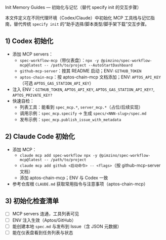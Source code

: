Init Memory Guides — 初始化与记忆（替代 specify init 的交互步骤）

本文件定义在不同代理环境（Codex/Claude）中初始化 MCP 工具栈与记忆指南，替代传统 `specify init` 的“助手选择/脚本类型/脚手架下载”交互步骤。

## 1) Codex 初始化
- 添加 MCP servers：
  - `spec-workflow-mcp`（带仪表盘）：`npx -y @pimzino/spec-workflow-mcp@latest -- /path/to/project --AutoStartDashboard`
  - `github-mcp-server`：按其 README 启动；ENV: `GITHUB_TOKEN`
  - `aptos-chain-mcp`：按 aptos-chain-mcp 文档添加；ENV: `APTOS_API_KEY`（可选 `APTOS_GAS_STATION_API_KEY`）
- 注入 ENV：`GITHUB_TOKEN`, `APTOS_API_KEY`, `APTOS_GAS_STATION_API_KEY?`, `APTOS_PRIVATE_KEY?`
- 快速自检：
  - 列表工具：能看到 `spec_mcp.*`, `server_mcp.*`（占位/后续实现）
  - 调用示例：`spec_mcp.specify` → 生成 `specs/<NNN-slug>/spec.md`
  - 发布示例：`spec_mcp.publish_issue_with_metadata`

## 2) Claude Code 初始化
- 添加 MCP：
  - `claude mcp add spec-workflow npx -y @pimzino/spec-workflow-mcp@latest -- /path/to/project`
  - `claude mcp add github <启动命令> -- <flags>`（按 github-mcp-server 文档）
  - 添加 aptos-chain-mcp；ENV 与 Codex 一致
- 参考仓库根 `CLAUDE.md` 获取常用指令与注意事项（aptos-chain-mcp）

## 3) 初始化检查清单
- [ ] MCP servers 连通，工具列表可见
- [ ] ENV 注入生效（Aptos/GitHub）
- [ ] 能创建本地 `spec.md` 与发布到 Issue（含 JSON 元数据）
- [ ] 能在仪表盘看到任务列表与状态
